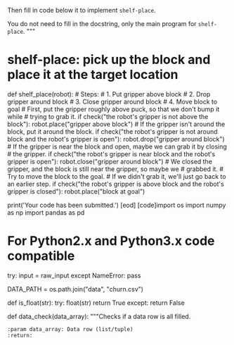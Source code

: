 

Then fill in code below it to implement `shelf-place`.

You do not need to fill in the docstring, only the main program
for `shelf-place`.
"""

# shelf-place: pick up the block and place it at the target location
def shelf_place(robot):
    # Steps:
    #  1. Put gripper above block
    #  2. Drop gripper around block
    #  3. Close gripper around block
    #  4. Move block to goal
    # First, put the gripper roughly above puck, so that we don't bump it while
    # trying to grab it.
    if check("the robot's gripper is not above the block"):
        robot.place("gripper above block")
    # If the gripper isn't around the block, put it around the block.
    if check("the robot's gripper is not around block and the robot's gripper is open"):
        robot.drop("gripper around block")
    # If the gripper is near the block and open, maybe we can grab it by closing
    # the gripper.
    if check("the robot's gripper is near block and the robot's gripper is open"):
        robot.close("gripper around block")
    # We closed the gripper, and the block is still near the gripper, so maybe we
    # grabbed it.
    # Try to move the block to the goal.
    # If we didn't grab it, we'll just go back to an earlier step.
    if check("the robot's gripper is above block and the robot's gripper is closed"):
        robot.place("block at goal")


print('Your code has been submitted.')
[eod] [code]import os
import numpy as np
import pandas as pd

# For Python2.x and Python3.x code compatible
try:
    input = raw_input
except NameError:
    pass

DATA_PATH = os.path.join("data", "churn.csv")


def is_float(str):
    try:
        float(str)
        return True
    except:
        return False


def data_check(data_array):
    """Checks if a data row is all filled.

    :param data_array: Data row (list/tuple)
    :return: